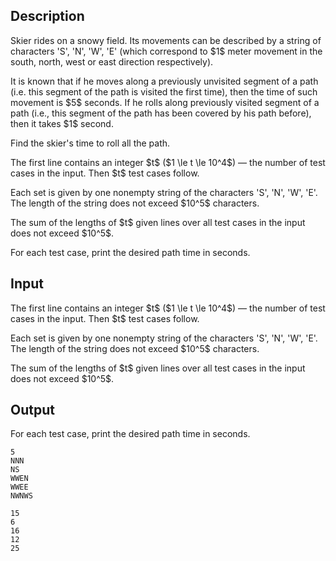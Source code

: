 ## Description

<div><p>Skier rides on a snowy field. Its movements can be described by a string of characters '<span class="tex-font-style-tt">S</span>', '<span class="tex-font-style-tt">N</span>', '<span class="tex-font-style-tt">W</span>', '<span class="tex-font-style-tt">E</span>' (which correspond to $1$ meter movement in the south, north, west or east direction respectively).</p><p>It is known that if he moves along a previously unvisited segment of a path (i.e. this segment of the path is visited the first time), then the time of such movement is $5$ seconds. If he rolls along previously visited segment of a path (i.e., this segment of the path has been covered by his path before), then it takes $1$ second.</p><p>Find the skier's time to roll all the path.</p></div><div class="input-specification"><p>The first line contains an integer $t$ ($1 \le t \le 10^4$) — the number of test cases in the input. Then $t$ test cases follow.</p><p>Each set is given by one nonempty string of the characters '<span class="tex-font-style-tt">S</span>', '<span class="tex-font-style-tt">N</span>', '<span class="tex-font-style-tt">W</span>', '<span class="tex-font-style-tt">E</span>'. The length of the string does not exceed $10^5$ characters.</p><p>The sum of the lengths of $t$ given lines over all test cases in the input does not exceed $10^5$.</p></div><div class="output-specification"><p>For each test case, print the desired path time in seconds.</p></div>

## Input

<p>The first line contains an integer $t$ ($1 \le t \le 10^4$) — the number of test cases in the input. Then $t$ test cases follow.</p><p>Each set is given by one nonempty string of the characters '<span class="tex-font-style-tt">S</span>', '<span class="tex-font-style-tt">N</span>', '<span class="tex-font-style-tt">W</span>', '<span class="tex-font-style-tt">E</span>'. The length of the string does not exceed $10^5$ characters.</p><p>The sum of the lengths of $t$ given lines over all test cases in the input does not exceed $10^5$.</p>

## Output

<p>For each test case, print the desired path time in seconds.</p>





```input1
5
NNN
NS
WWEN
WWEE
NWNWS
```




```output1
15
6
16
12
25
```


